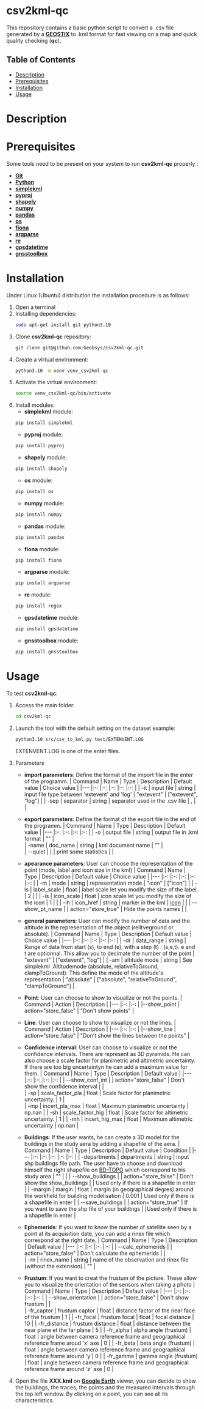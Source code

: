 # csv2kml-qc

This repository contains a basic python script to convert a .csv file generated by a **[GEOSTIX](https://www.geobsys.com/)** to .kml format for fast viewing on a map and quick quality checking (**qc**).

## Table of Contents

- [Description](#description)
- [Prerequisites](#prerequisites)
- [Installation](#installation)
- [Usage](#usage)

# Description

# Prerequisites
Some tools need to be present on your system to run **csv2kml-qc** properly :
- **[Git](https://git-scm.com/)**
- **[Python](https://www.python.org/)**
- **[simplekml](https://simplekml.readthedocs.io/)**
- **[pyproj](https://pyproj4.github.io/pyproj/stable/)**
- **[shapely](https://shapely.readthedocs.io/en/stable/)**
- **[numpy](https://numpy.org/install/)**
- **[pandas](https://pandas.pydata.org/docs/getting_started/install.html)**
- **[os](https://docs.python.org/fr/3/library/os.html)**
- **[fiona](https://pypi.org/project/fiona/)**
- **[argparse](https://pypi.org/project/argparse/)**
- **[re](https://pypi.org/project/regex/)**
- **[gpsdatetime](https://pypi.org/project/gpsdatetime/)**
- **[gnsstoolbox](https://pypi.org/project/gnsstoolbox/)**

# Installation
Under Linux (Ubuntu) distribution the installation procedure is as follows:

1. Open a terminal
2. Installing dependencies:
    ```bash
    sudo apt-get install git python3.10
    ```
3. Clone **csv2kml-qc** repository:
    ```bash
    git clone git@github.com:Geobsys/csv2kml-qc.git
    ```
4. Create a virtual environment:
    ```bash
    python3.10 -m venv venv_csv2kml-qc
    ```
5. Activate the virtual environment:
    ```bash
    source venv_csv2kml-qc/bin/activate
    ```
6. Install modules:
   - **simplekml** module:
    ```bash
    pip install simplekml 
    ```
   - **pyproj** module:
    ```bash
    pip install pyproj
    ```
   - **shapely** module:
    ```bash
    pip install shapely
    ```
   - **os** module:
    ```bash
    pip install os
    ```
   - **numpy** module:
    ```bash
    pip install numpy
    ```
   - **pandas** module:
    ```bash
    pip install pandas
    ```
   - **fiona** module:
    ```bash
    pip install fiona
    ```
   - **argparse** module:
    ```bash
    pip install argparse
    ```
   - **re** module:
    ```bash
    pip install regex
    ```
   - **gpsdatetime** module:
    ```bash
    pip install gpsdatetime
    ```
   - **gnsstoolbox** module:
    ```bash
    pip install gnsstoolbox
    ```

# Usage
To test **csv2kml-qc**:
1. Access the main folder:
    ```bash
    cd csv2kml-qc
    ```
2. Launch the tool with the default setting on the dataset example:
    ```bash
    python3.10 src/csv_to_kml.py test/EXTENVENT.LOG
    ```
    EXTENVENT.LOG is one of the enter files.

3. Parameters 
   - **import parameters**:
     Define the format of the import file in the enter of the programm.
|   Command   |   Name |  Type  |  Description |   Default value    | Choice value |
|---    |:-:    |:-:    |:-:    |:-:    |:-: |
|   -it   |   input file   |   string |   input file type between 'extevent' and 'log' | "extevent" | ["extevent", "log"] |
|   -sep   |   separator  |   string |   separator used in the .csv file |   ,  |  |
   - **export parameters**:
     Define the format of the export file in the end of the programm. 
|   Command   |   Name |  Type  |  Description |   Default value    | 
|---    |:-:    |:-:    |:-:    |:-:    |
|   -o   |   output file   |   string |   output file in .kml format | "" |  
|   -name   |   doc_name  |   string |   kml document name |   ""  |  
|   --quiet   |     |    |   print some statistics |     |
   - **apearance parameters**:
     User can choose the representation of the point (mode, label and icon size in the kml)
|   Command   |   Name |  Type  |  Description |   Default value    | Choice value |
|---    |:-:    |:-:    |:-:    |:-:    |:-: |
|   -m   |   mode   |   string |   representation mode | "icon" | ["icon"] |
|   -ls   |   label_scale  |   float |   label scale let you modify the size of the label |   2  |  |
|   -is   |   icon_scale  |   float |   icon scale let you modify the size of the icon |   1  |  |
|   -ih   |   icon_href   |   string |   marker in the kml | [icon](http://maps.google.com/mapfiles/kml/shapes/placemark_circle.png) |  |
|   --show_pt_name   |     |  action="store_true"  |   Hide the points names |     |
   - **general parameters**:
     User can modify the number of data and the altitude in the representation of the object (relitveground or absolute).
|   Command   |   Name |  Type  |  Description |   Default value    | Choice value |
|---    |:-:    |:-:    |:-:    |:-:    |:-: |
|   -dr   |   data_range   |   string |   Range of data from start (s), to end (e), with a step (t) : (s,e,t). e and t are optionnal. This allow you to decimate the number of the point | "extevent" | ["extevent", "log"] |
|   -am   |   altitude mode  |   string |   See simplekml .Altitudemode (absolute, relativeToGround, clampToGround). This define the mode of the altitude's representation |   "absolute"  | ["absolute", "relativeToGround", "clampToGround"] |
   - **Point**:
     User can choose to show to visualize or not the points.
|   Command   |   Action |   Description | 
|---    |:-:    |:-:    |
|--show_point | action="store_false" | "Don't show points" |
   - **Line**:
     User can choose to show to visualize or not the lines.
|   Command   |   Action |   Description | 
|---    |:-:    |:-:    |
|--show_line | action="store_false" | "Don't show the lines between the points" |
   - **Confidence interval**:
     User can choose to visualize or not the confidence intervals. There are represent as 3D pyramids. He can also choose a scale factor for planimetric and altimetric uncertainty. If there are too big uncertaintyn he can add a maximum value for them. 
|   Command   |   Name |  Type  |  Description |   Default value    | 
|---    |:-:    |:-:    |:-:    |:-:    |
|   --show_conf_int   |      | action="store_false" |   Don't show the confidence interval |  |  
|   -sp   |   scale_factor_pla  | float |   Scale factor for planimetric uncertainty. |  1  |  
|   -mp   |  incert_pla_max   |  float  |   Maximum planimetric uncertainty |  np.nan   |
|   -sh   |  scale_factor_hig   |  float  |   Scale factor for altimetric uncertainty. |  1   |
|   -mh   |  incert_hig_max   |  float  |   Maximum altimetric uncertainty |  np.nan   |
   - **Buildings**:
     If the user wants, he can create a 3D model for the buildings in the study aera by adding a shapefile of the aera. 
|   Command   |   Name |  Type  |  Description |   Default value    | Condition |
|---    |:-:    |:-:    |:-:    |:-:    |:-: |
|   -departments   |   departments   |   string |  input shp buildings file path. The user have to choose and download himself the right shapefile on [BD-TOPO](https://geoservices.ign.fr/documentation/donnees/vecteur/bdtopo) which correspond to his study area | "" |  |
|   --show_buildings   |     |   action="store_false" |   Don't show the show_buildings |    | Used only if there is a shapefile in enter |
|   -margin   |   margin  |   float |   margin (in geographical degres) around the workfield for building modelisation  |   0.001  | Used only if there is a shapefile in enter |
|   --save_buildings   |     |  action="store_true"  |   If you want to save the shp file of your buildings |     |Used only if there is a shapefile in enter |
   - **Ephemerids**:
     If you want to know the number of satellite seen by a point at its acquisition date, you can add a rinex file which correspond at the right date. 
|   Command   |   Name |  Type  |  Description |   Default value    | 
|---    |:-:    |:-:    |:-:    |:-:    |
|   --calc_ephemerids   |      | action="store_false" |   Don't calculate the ephemerids |  |  
|   -rn   |   rinex_name  | string |   name of the observation and rinex file (without the extension) |  ""  |  

   - **Frustum**:
     If you want to creat the frustum of the picture. These allow you to visualize the orientation of the sensors when taking a photo
|   Command   |   Name |  Type  |  Description |   Default value    | 
|---    |:-:    |:-:    |:-:    |:-:    |
|   --show_orientation   |      | action="store_false" |   Don't show frustum |  |  
|   -fr_captor   |   frustum captor  | float |   distance factor of the near face of the frustum |  1  | 
|   -fr_focal   |   frustum focal  | float |   focal distance |  10  | 
|   -fr_distance   |   frustum distance  | float |   distance between the near plane et the far plane |  5  | 
|   -fr_alpha   |  alpha angle (frustum)  | float |   angle between camera reference frame and geographical reference frame aroud 'x' axe |  0  | 
|   -fr_beta   |   beta angle (frustum)  | float |   angle between camera reference frame and geographical reference frame around 'y'|  0  | 
|   -fr_gamme   |   gamma angle (frustum)  | float |   angle between camera reference frame and geographical reference frame around 'z' axe |  0  | 

3. Open the file **XXX.kml** on **[Google Earth](https://earth.google.com/)** viewer, you can decide to show the buildings, the traces, the points and the measured intervals through the top left window. 
By clicking on a point, you can see all its characteristics.
